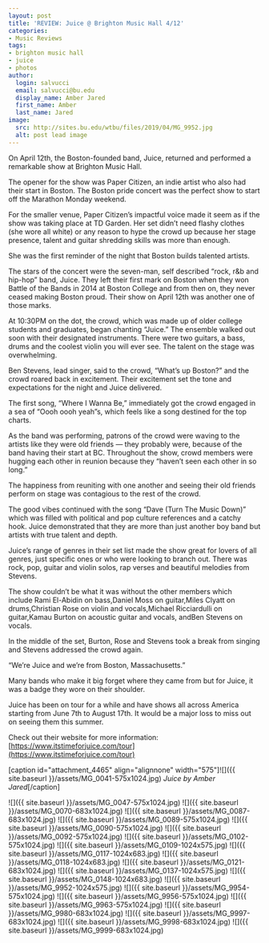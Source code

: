 ```yaml
---
layout: post
title: 'REVIEW: Juice @ Brighton Music Hall 4/12'
categories:
- Music Reviews
tags:
- brighton music hall
- juice
- photos
author:
  login: salvucci
  email: salvucci@bu.edu
  display_name: Amber Jared
  first_name: Amber
  last_name: Jared
image:
  src: http://sites.bu.edu/wtbu/files/2019/04/MG_9952.jpg
  alt: post lead image
---
```

On April 12th, the Boston-founded band, Juice, returned and performed a remarkable show at Brighton Music Hall.

The opener for the show was Paper Citizen, an indie artist who also had their start in Boston. The Boston pride concert was the perfect show to start off the Marathon Monday weekend.

For the smaller venue, Paper Citizen’s impactful voice made it seem as if the show was taking place at TD Garden. Her set didn’t need flashy clothes (she wore all white) or any reason to hype the crowd up because her stage presence, talent and guitar shredding skills was more than enough.

She was the first reminder of the night that Boston builds talented artists.

The stars of the concert were the seven-man, self described “rock, r&b and hip-hop” band, Juice. They left their first mark on Boston when they won Battle of the Bands in 2014 at Boston College and from then on, they never ceased making Boston proud. Their show on April 12th was another one of those marks.

At 10:30PM on the dot, the crowd, which was made up of older college students and graduates, began chanting “Juice.” The ensemble walked out soon with their designated instruments. There were two guitars, a bass, drums and the coolest violin you will ever see. The talent on the stage was overwhelming.

Ben Stevens, lead singer, said to the crowd, “What’s up Boston?” and the crowd roared back in excitement. Their excitement set the tone and expectations for the night and Juice delivered.

The first song, “Where I Wanna Be,” immediately got the crowd engaged in a sea of “Oooh oooh yeah”s, which feels like a song destined for the top charts.

As the band was performing, patrons of the crowd were waving to the artists like they were old friends — they probably were, because of the band having their start at BC. Throughout the show, crowd members were hugging each other in reunion because they “haven’t seen each other in so long.”

The happiness from reuniting with one another and seeing their old friends perform on stage was contagious to the rest of the crowd.

The good vibes continued with the song “Dave (Turn The Music Down)” which was filled with political and pop culture references and a catchy hook. Juice demonstrated that they are more than just another boy band but artists with true talent and depth.

Juice’s range of genres in their set list made the show great for lovers of all genres, just specific ones or who were looking to branch out. There was rock, pop, guitar and violin solos, rap verses and beautiful melodies from Stevens.

The show couldn’t be what it was without the other members which include Rami El-Abidin on bass,Daniel Moss on guitar,Miles Clyatt on drums,Christian Rose on violin and vocals,Michael Ricciardulli on guitar,Kamau Burton on acoustic guitar and vocals, andBen Stevens on vocals.

In the middle of the set, Burton, Rose and Stevens took a break from singing and Stevens addressed the crowd again.

“We’re Juice and we’re from Boston, Massachusetts.”

Many bands who make it big forget where they came from but for Juice, it was a badge they wore on their shoulder.

Juice has been on tour for a while and have shows all across America starting from June 7th to August 17th. It would be a major loss to miss out on seeing them this summer.

Check out their website for more information: [https://www.itstimeforjuice.com/tour](https://www.itstimeforjuice.com/tour)

\[caption id="attachment\_4465" align="alignnone" width="575"\]![]({{ site.baseurl }}/assets/MG_0041-575x1024.jpg) _Juice by Amber Jared_\[/caption\]

![]({{ site.baseurl }}/assets/MG_0047-575x1024.jpg) ![]({{ site.baseurl }}/assets/MG_0070-683x1024.jpg) ![]({{ site.baseurl }}/assets/MG_0087-683x1024.jpg) ![]({{ site.baseurl }}/assets/MG_0089-575x1024.jpg) ![]({{ site.baseurl }}/assets/MG_0090-575x1024.jpg) ![]({{ site.baseurl }}/assets/MG_0092-575x1024.jpg) ![]({{ site.baseurl }}/assets/MG_0102-575x1024.jpg) ![]({{ site.baseurl }}/assets/MG_0109-1024x575.jpg) ![]({{ site.baseurl }}/assets/MG_0117-1024x683.jpg) ![]({{ site.baseurl }}/assets/MG_0118-1024x683.jpg) ![]({{ site.baseurl }}/assets/MG_0121-683x1024.jpg) ![]({{ site.baseurl }}/assets/MG_0137-1024x575.jpg) ![]({{ site.baseurl }}/assets/MG_0148-1024x683.jpg) ![]({{ site.baseurl }}/assets/MG_9952-1024x575.jpg) ![]({{ site.baseurl }}/assets/MG_9954-575x1024.jpg) ![]({{ site.baseurl }}/assets/MG_9956-575x1024.jpg) ![]({{ site.baseurl }}/assets/MG_9963-575x1024.jpg) ![]({{ site.baseurl }}/assets/MG_9980-683x1024.jpg) ![]({{ site.baseurl }}/assets/MG_9997-683x1024.jpg) ![]({{ site.baseurl }}/assets/MG_9998-683x1024.jpg) ![]({{ site.baseurl }}/assets/MG_9999-683x1024.jpg)